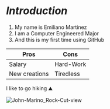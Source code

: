 # *Introduction*

1. My name is Emiliano Martinez
2. I am a Computer Engineered Major
3. And this is my first time using GitHub

| Pros | Cons |
| ---------- | --------- |
| Salary | Hard-Work |
| New creations | Tiredless  |

I like to go hiking ⛰️


![John-Marino_Rock-Cut-view](https://user-images.githubusercontent.com/123533438/214499537-fe2165d7-2ece-4a5a-b03c-a780d9ba31dc.jpg)
